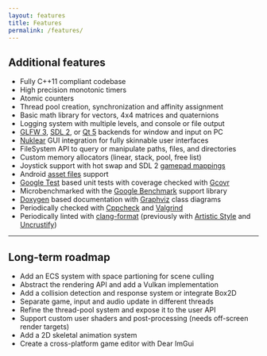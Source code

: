 ```yaml
---
layout: features
title: Features
permalink: /features/
---
```


## Additional features

- Fully C++11 compliant codebase
- High precision monotonic timers
- Atomic counters
- Thread pool creation, synchronization and affinity assignment
- Basic math library for vectors, 4x4 matrices and quaternions
- Logging system with multiple levels, and console or file output
- [GLFW 3](http://www.glfw.org/), [SDL 2](https://www.libsdl.org/), or [Qt 5](https://www.qt.io/) backends for window and input on PC
- [Nuklear](https://github.com/Immediate-Mode-UI/Nuklear) GUI integration for fully skinnable user interfaces
- FileSystem API to query or manipulate paths, files, and directories
- Custom memory allocators (linear, stack, pool, free list)
- Joystick support with hot swap and SDL 2 [gamepad mappings](https://wiki.libsdl.org/CategoryGameController)
- Android [asset files](https://developer.android.com/reference/android/content/res/AssetManager)  support
- [Google Test](https://github.com/google/googletest) based unit tests with coverage checked with [Gcovr](http://gcovr.com/)
- Microbenchmarked with the [Google Benchmark](https://github.com/google/benchmark) support library
- [Doxygen](http://www.stack.nl/~dimitri/doxygen/) based documentation with [Graphviz](http://www.graphviz.org/) class diagrams
- Periodically checked with [Cppcheck](http://cppcheck.sourceforge.net/) and [Valgrind](http://valgrind.org/)
- Periodically linted with [clang-format](https://clang.llvm.org/docs/ClangFormat.html) (previously with [Artistic Style](http://astyle.sourceforge.net/) and [Uncrustify](http://uncrustify.sourceforge.net/))

---

## Long-term roadmap

- Add an ECS system with space partioning for scene culling
- Abstract the rendering API and add a Vulkan implementation
- Add a collision detection and response system or integrate Box2D
- Separate game, input and audio update in different threads
- Refine the thread-pool system and expose it to the user API
- Support custom user shaders and post-processing (needs off-screen render targets)
- Add a 2D skeletal animation system
- Create a cross-platform game editor with Dear ImGui
